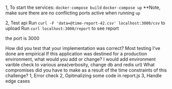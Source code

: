 1, To start the services:
	`docker-compose build`
	`docker-compose up`
**Note, make sure there are no conflicting ports active when running `up`

2, Test api
	Run `curl -F 'data=@time-report-42.csv' localhost:3000/csv` to upload 
	Run `curl localhost:3000/report` to see report

the port is 3000



How did you test that your implementation was correct?
	Most testing I've done are empirical
If this application was destined for a production environment, what would you add or change?
	I would add environment varible check to various area(verbosity, change db and redis url)
What compromises did you have to make as a result of the time constraints of this challenge?
	1, Error check
	2, Opitmalizing some code in report.js
	3, Handle edge cases